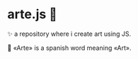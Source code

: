# arte.js 🎨

✨ a repository where i create art using JS.

📖 «Arte» is a spanish word meaning «Art». 
